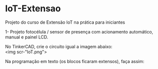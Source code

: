 # IoT-Extensao<br>
Projeto do curso de Extensão IoT na prática para iniciantes<br>

1- Projeto fotocélula / sensor de presença com acionamento automático, manual e painel LCD.<br>

No TinkerCAD, crie o circuito igual a imagem abaixo:<br>
<img scr-"IoT.png">

Na programação em texto (os blocos ficaram extensos), faça assim:<br>


